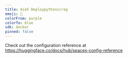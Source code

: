 ```yaml
---
title: Aie5 Deploypythonicrag
emoji: 🐢
colorFrom: purple
colorTo: blue
sdk: docker
pinned: false
---
```


Check out the configuration reference at https://huggingface.co/docs/hub/spaces-config-reference
